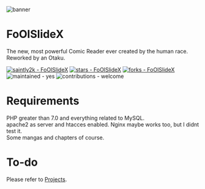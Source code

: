 ![banner](https://github.com/saintly2k/FoOlSlideX/blob/main/assets/img/banner.png?raw=true)
# FoOlSlideX
The new, most powerful Comic Reader ever created by the human race. Reworked by an Otaku.

[![saintly2k - FoOlSlideX](https://img.shields.io/static/v1?label=saintly2k&message=FoOlSlideX&color=blue&logo=github)](https://github.com/saintly2k/FoOlSlideX)
[![stars - FoOlSlideX](https://img.shields.io/github/stars/saintly2k/FoOlSlideX?style=social)](https://github.com/saintly2k/FoOlSlideX)
[![forks - FoOlSlideX](https://img.shields.io/github/forks/saintly2k/FoOlSlideX?style=social)](https://github.com/saintly2k/FoOlSlideX)
![maintained - yes](https://img.shields.io/badge/maintained-yes-blue)
![contributions - welcome](https://img.shields.io/badge/contributions-welcome-blue)

# Requirements
PHP greater than 7.0 and everything related to MySQL.<br>
apache2 as server and htacces enabled. Nginx maybe works too, but I didnt test it.<br>
Some mangas and chapters of course.

# To-do
Please refer to [Projects](https://github.com/saintly2k/FoOlSlideX/projects).
